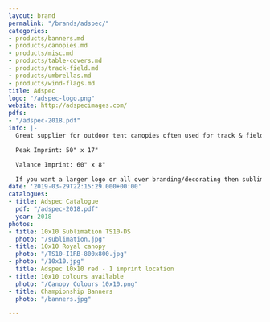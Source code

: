 ```yaml
---
layout: brand
permalink: "/brands/adspec/"
categories:
- products/banners.md
- products/canopies.md
- products/misc.md
- products/table-covers.md
- products/track-field.md
- products/umbrellas.md
- products/wind-flags.md
title: Adspec
logo: "/adspec-logo.png"
website: http://adspecimages.com/
pdfs:
- "/adspec-2018.pdf"
info: |-
  Great supplier for outdoor tent canopies often used for track & field.

  Peak Imprint: 50" x 17"

  Valance Imprint: 60" x 8"

  If you want a larger logo or all over branding/decorating then sublimation is the way to go!
date: '2019-03-29T22:15:29.000+00:00'
catalogues:
- title: Adspec Catalogue
  pdf: "/adspec-2018.pdf"
  year: 2018
photos:
- title: 10x10 Sublimation TS10-DS
  photo: "/sublimation.jpg"
- title: 10x10 Royal canopy
  photo: "/TS10-I1RB-800x800.jpg"
- photo: "/10x10.jpg"
  title: Adspec 10x10 red - 1 imprint location
- title: 10x10 colours available
  photo: "/Canopy Colours 10x10.png"
- title: Championship Banners
  photo: "/banners.jpg"

---
```

